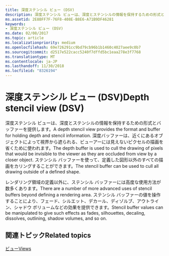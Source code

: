 ```yaml
---
title: 深度ステンシル ビュー (DSV)
description: 深度ステンシル ビューは、深度とステンシルの情報を保持するための形式とバッファーを提供します。
ms.assetid: 2E8BFF7F-76F8-408E-B8E6-A71B9DF46281
keywords:
- 深度ステンシル ビュー (DSV)
ms.date: 02/08/2017
ms.topic: article
ms.localizationpriority: medium
ms.openlocfilehash: 69e726291cc9bd79cb96b1b1460c4027aee9c0b7
ms.sourcegitcommit: d2517e522cacc5240f7dffd5bc1eaa278e3f7768
ms.translationtype: MT
ms.contentlocale: ja-JP
ms.lasthandoff: 11/30/2018
ms.locfileid: "8326194"
---
```

# <a name="depth-stencil-view-dsv"></a><span data-ttu-id="7cb34-104">深度ステンシル ビュー (DSV)</span><span class="sxs-lookup"><span data-stu-id="7cb34-104">Depth stencil view (DSV)</span></span>


<span data-ttu-id="7cb34-105">深度ステンシル ビューは、深度とステンシルの情報を保持するための形式とバッファーを提供します。</span><span class="sxs-lookup"><span data-stu-id="7cb34-105">A depth stencil view provides the format and buffer for holding depth and stencil information.</span></span> <span data-ttu-id="7cb34-106">深度バッファーは、近くにあるオブジェクトによって視界から遮られる、ビューアーには見えないピクセルの描画を省くために使われます。</span><span class="sxs-lookup"><span data-stu-id="7cb34-106">The depth buffer is used to cull the drawing of pixels that would be invisible to the viewer as they are occluded from view by a closer object.</span></span> <span data-ttu-id="7cb34-107">ステンシル バッファーを使って、定義した図形以外のすべての描画をカリングすることができます。</span><span class="sxs-lookup"><span data-stu-id="7cb34-107">The stencil buffer can be used to cull all drawing outside of a defined shape.</span></span>

<span data-ttu-id="7cb34-108">レンダリング領域の定義以外に、ステンシル バッファーには高度な使用方法が数多くあります。</span><span class="sxs-lookup"><span data-stu-id="7cb34-108">There are a number of more advanced uses of stencil buffers beyond defining a rendering area.</span></span> <span data-ttu-id="7cb34-109">ステンシル バッファーの値を操作することにより、フェード、シルエット、デカール、ディゾルブ、アウトライン、シャドウ ボリュームなどの効果を提供できます。</span><span class="sxs-lookup"><span data-stu-id="7cb34-109">Stencil buffer values can be manipulated to give such effects as fades, silhouettes, decaling, dissolves, outlining, shadow volumes, and so on.</span></span>

## <a name="span-idrelated-topicsspanrelated-topics"></a><span data-ttu-id="7cb34-110"><span id="related-topics"></span>関連トピック</span><span class="sxs-lookup"><span data-stu-id="7cb34-110"><span id="related-topics"></span>Related topics</span></span>


[<span data-ttu-id="7cb34-111">ビュー</span><span class="sxs-lookup"><span data-stu-id="7cb34-111">Views</span></span>](views.md)

 

 




